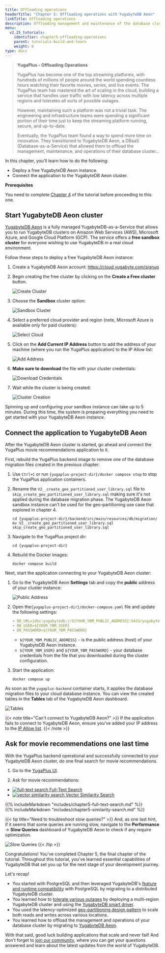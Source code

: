 ```yaml
---
title: Offloading operations
headerTitle: "Chapter 5: Offloading operations with YugabyteDB Aeon"
linkTitle: Offloading operations
description: Offloading management and maintenance of the database clusters with YugabyteDB Aeon, fully managed databases-as-a-service
menu:
  v2.25_tutorials:
    identifier: chapter5-offloading-operations
    parent: tutorials-build-and-learn
    weight: 6
type: docs
---
```


>**YugaPlus - Offloading Operations**
>
>YugaPlus has become one of the top streaming platforms, with hundreds of millions of people around the world spending countless hours watching their favorite movies, series, and live events. The YugaPlus team has mastered the art of scaling in the cloud, building a service that handles user traffic with low latency across multiple regions and tolerates all sorts of possible outages.
>
>However, maintaining such a platform was not a trivial task. The engineering and infrastructure teams were spending a significant portion of their time just to keep the streaming platform running, secure, and up-to-date.
>
>Eventually, the YugaPlus team found a way to spend more time on innovation. They transitioned to YugabyteDB Aeon, a DBaaS (Database-as-a-Service) that allowed them to offload the management, maintenance, and operations of their database cluster...

In this chapter, you'll learn how to do the following:

* Deploy a free YugabyteDB Aeon instance.
* Connect the application to the YugabyteDB Aeon cluster.

**Prerequisites**

You need to complete [Chapter 4](../chapter4-going-global) of the tutorial before proceeding to this one.

## Start YugabyteDB Aeon cluster

[YugabyteDB Aeon](http://cloud.yugabyte.com/) is a fully managed YugabyteDB-as-a-Service that allows you to run YugabyteDB clusters on Amazon Web Services (AWS), Microsoft Azure, and Google Cloud Platform (GCP). The service offers a **free sandbox cluster** for everyone wishing to use YugabyteDB in a real cloud environment.

Follow these steps to deploy a free YugabyteDB Aeon instance:

1. Create a YugabyteDB Aeon account: <https://cloud.yugabyte.com/signup>

1. Begin creating the free cluster by clicking on the **Create a Free cluster** button.

    ![Create Cluster](/images/tutorials/build-and-learn/chapter5-create-free-cluster.png)

1. Choose the **Sandbox** cluster option:

    ![Sandbox Cluster](/images/tutorials/build-and-learn/chapter5-choose-sandbox.png)

1. Select a preferred cloud provider and region (note, Microsoft Azure is available only for paid clusters):

    ![Select Cloud](/images/tutorials/build-and-learn/chapter5-select-cloud.png)

1. Click on the **Add Current IP Address** button to add the address of your machine (where you run the YugaPlus application) to the IP Allow list:

    ![Add Address](/images/tutorials/build-and-learn/chapter5-add-your-address.png)

1. **Make sure to download** the file with your cluster credentials:

    ![Download Credentials](/images/tutorials/build-and-learn/chapter5-download-credentials.png)

1. Wait while the cluster is being created:

    ![Cluster Creation](/images/tutorials/build-and-learn/chapter5-cluster-creation-process.png)

Spinning up and configuring your sandbox instance can take up to 5 minutes. During this time, the system is preparing everything you need to get started with your YugabyteDB Aeon instance.

## Connect the application to YugabyteDB Aeon

After the YugabyteDB Aeon cluster is started, go ahead and connect the YugaPlus movie recommendations application to it.

First, rebuild the YugaPlus backend image to remove one of the database migration files created in the previous chapter:

1. Use `Ctrl+C` or run `{yugaplus-project-dir}/docker compose stop` to stop the YugaPlus application containers.

1. Rename the `V2__create_geo_partitioned_user_library.sql` file to `skip_create_geo_partitioned_user_library.sql` making sure it's not applied during the database migration phase. The YugabyteDB Aeon sandbox instance can't be used for the geo-partitioning use case that explored in chapter 4.

    ```shell
    cd {yugaplus-project-dir}/backend/src/main/resources/db/migration/
    mv V2__create_geo_partitioned_user_library.sql skip_create_geo_partitioned_user_library.sql
    ```

1. Navigate to the YugaPlus project dir:

    ```shell
    cd {yugaplus-project-dir}
    ```

1. Rebuild the Docker images:

    ```shell
    docker compose build
    ```

Next, start the application connecting to your YugabyteDB Aeon cluster:

1. Go to the YugabyteDB Aeon **Settings** tab and copy the **public** address of your cluster instance:

    ![Public Address](/images/tutorials/build-and-learn/chapter5-public-address.png)

1. Open the`{yugaplus-project-dir}/docker-compose.yaml` file and update the following settings:

    ```yaml
    - DB_URL=jdbc:yugabytedb://${YOUR_YBM_PUBLIC_ADDRESS}:5433/yugabyte?sslmode=require
    - DB_USER=${YOUR_YBM_USER}
    - DB_PASSWORD=${YOUR_YBM_PASSWORD}
    ```

    * `${YOUR_YBM_PUBLIC_ADDRESS}` - is the public address (host) of your YugabyteDB Aeon instance.
    * `${YOUR_YBM_USER}` and `${YOUR_YBM_PASSWORD}` - your database credentials from the file that you downloaded during the cluster configuration.

1. Start the application:

    ```shell
    docker compose up
    ```

As soon as the `yugaplus-backend` container starts, it applies the database migration files to your cloud database instance. You can view the created tables in the **Tables** tab of the YugabyteDB Aeon dashboard.

![Tables](/images/tutorials/build-and-learn/chapter5-movie-tables.png)

{{< note title="Can't connect to YugabyteDB Aeon?" >}}
If the application fails to connect to YugabyteDB Aeon, ensure you've added your IP address to the [IP Allow list](/stable/yugabyte-cloud/cloud-secure-clusters/add-connections).
{{< /note >}}

## Ask for movie recommendations one last time

With the YugaPlus backend operational and successfully connected to your YugabyteDB Aeon cluster, do one final search for movie recommendations.

1. Go to the [YugaPlus UI](http://localhost:3000/).

1. Ask for movie recommendations:

<ul class="nav nav-tabs-alt nav-tabs-yb">
  <li>
    <a href="#full-text-search" class="nav-link active" id="full-text-search-tab" data-bs-toggle="tab"
       role="tab" aria-controls="full-text-search" aria-selected="true">
      <img src="/icons/search.svg" alt="full-text search">
      Full-Text Search
    </a>
  </li>
  <li >
    <a href="#similarity-search" class="nav-link" id="similarity-search-tab" data-bs-toggle="tab"
       role="tab" aria-controls="similarity-search" aria-selected="false">
    <img src="/icons/openai-logomark.svg" alt="vector similarity search">
      Vector Similarity Search
    </a>
  </li>
</ul>

<div class="tab-content">
  <div id="full-text-search" class="tab-pane fade show active" role="tabpanel" aria-labelledby="full-text-search-tab">
  {{% includeMarkdown "includes/chapter5-full-text-search.md" %}}
  </div>
  <div id="similarity-search" class="tab-pane fade" role="tabpanel" aria-labelledby="similarity-search-tab">
  {{% includeMarkdown "includes/chapter5-similarity-search.md" %}}
  </div>
</div>

{{< tip title="Need to troubleshoot slow queries?" >}}
And, as one last hint, if it seems that some queries are running slow, navigate to the **Performance** -> **Slow Queries** dashboard of YugabyteDB Aeon to check if any require optimization.

![Slow Queries](/images/tutorials/build-and-learn/chapter5-slow-queries.png)
{{< /tip >}}

Congratulations! You've completed Chapter 5, the final chapter of the tutorial. Throughout this tutorial, you've learned essential capabilities of YugabyteDB that set you up for the next stage of your development journey.

Let's recap!

* You started with PostgreSQL and then leveraged YugabyteDB's [feature and runtime compatibility](../../../explore/ysql-language-features/) with PostgreSQL by migrating to a distributed YugabyteDB cluster.
* You learned how to [tolerate various outages](../../../explore/fault-tolerance/) by deploying a multi-region YugabyteDB cluster and using the [YugabyteDB smart driver](../../../drivers-orms/smart-drivers/).
* You used the latency-optimized [geo-partitioning design pattern](../../../develop/build-global-apps/latency-optimized-geo-partition/) to scale both reads and writes across various locations.
* You learned how to offload the management and operations of your database cluster by migrating to [YugabyteDB Aeon](/stable/yugabyte-cloud/).

With that said, good luck building applications that scale and never fail! And don't forget to [join our community](https://inviter.co/yugabytedb), where you can get your questions answered and learn about the latest updates from the world of YugabyteDB.
